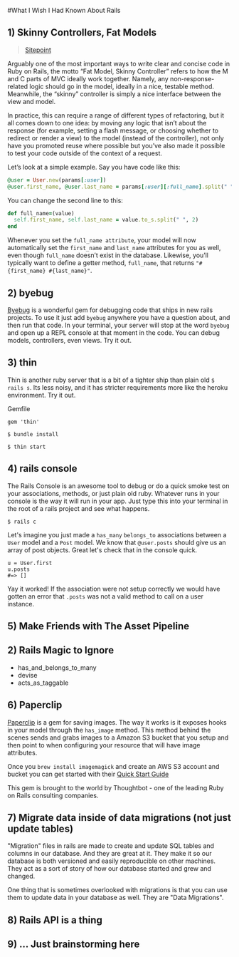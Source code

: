 #What I Wish I Had Known About Rails

## 1) Skinny Controllers, Fat Models

> [Sitepoint](http://www.sitepoint.com/10-ruby-on-rails-best-practices/)

Arguably one of the most important ways to write clear and concise code in Ruby on Rails, the motto “Fat Model, Skinny Controller” refers to how the M and C parts of MVC ideally work together. Namely, any non-response-related logic should go in the model, ideally in a nice, testable method. Meanwhile, the “skinny” controller is simply a nice interface between the view and model.

In practice, this can require a range of different types of refactoring, but it all comes down to one idea: by moving any logic that isn’t about the response (for example, setting a flash message, or choosing whether to redirect or render a view) to the model (instead of the controller), not only have you promoted reuse where possible but you’ve also made it possible to test your code outside of the context of a request.

Let’s look at a simple example. Say you have code like this:


```ruby
@user = User.new(params[:user])
@user.first_name, @user.last_name = params[:user][:full_name].split(" ", 2)
```

You can change the second line to this:

```ruby
def full_name=(value)
  self.first_name, self.last_name = value.to_s.split(" ", 2)
end
```

Whenever you set the ```full_name attribute```, your model will now automatically set the ```first_name``` and ```last_name``` attributes for you as well, even though ```full_name``` doesn’t exist in the database. Likewise, you’ll typically want to define a getter method, ```full_name```, that returns ```"#{first_name} #{last_name}"```.


## 2) byebug

[Byebug](https://github.com/deivid-rodriguez/byebug) is a wonderful gem for debugging code that ships in new rails projects. To use it just add ```byebug``` anywhere you have a question about, and then run that code. In your terminal, your server will stop at the word ```byebug``` and open up a REPL console at that moment in the code. You can debug models, controllers, even views. Try it out.

## 3) thin

Thin is another ruby server that is a bit of a tighter ship than plain old ```$ rails s```. Its less noisy, and it has stricter requirements more like the heroku environment. Try it out.

Gemfile

```gem 'thin'```

```$ bundle install```

```$ thin start```


## 4) rails console

The Rails Console is an awesome tool to debug or do a quick smoke test on your associations, methods, or just plain old ruby. Whatever runs in your console is the way it will run in your app. Just type this into your terminal in the root of a rails project and see what happens.

```$ rails c```

Let's imagine you just made a ```has_many``` ```belongs_to``` associations between a ```User``` model and a ```Post``` model. We know that ```@user.posts``` should give us an array of post objects. Great let's check that in the console quick.

```
u = User.first
u.posts
#=> []
```
Yay it worked! If the association were not setup correctly we would have gotten an error that ```.posts``` was not a valid method to call on a user instance.

## 5) Make Friends with The Asset Pipeline
## 2) Rails Magic to Ignore
  * has_and_belongs_to_many
  * devise
  * acts_as_taggable

## 6) Paperclip

[Paperclip](https://github.com/thoughtbot/paperclip) is a gem for saving images. The way it works is it exposes hooks in your model through the ```has_image``` method. This method behind the scenes sends and grabs images to a Amazon S3 bucket that you setup and then point to when configuring your resource that will have image attributes.

Once you ```brew install imagemagick``` and create an AWS S3 account and bucket you can get started with their [Quick Start Guide](https://github.com/thoughtbot/paperclip#quick-start)

This gem is brought to the world by Thoughtbot - one of the leading Ruby on Rails consulting companies.

## 7) Migrate data inside of data migrations (not just update tables)

"Migration" files in rails are made to create and update SQL tables and columns in our database. And they are great at it. They make it so our database is both versioned and easily reproducible on other machines. They act as a sort of story of how our database started and grew and changed.

One thing that is sometimes overlooked with migrations is that you can use them to update data in your database as well. They are "Data Migrations".

## 8) Rails API is a thing
## 9) ... Just brainstorming here
